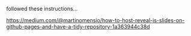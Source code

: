 followed these instructions... 

https://medium.com/@martinomensio/how-to-host-reveal-js-slides-on-github-pages-and-have-a-tidy-repository-1a363944c38d
